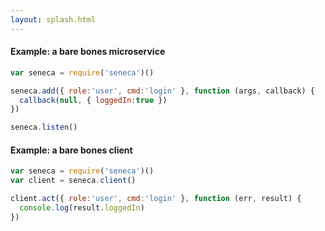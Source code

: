 ```yaml
---
layout: splash.html
---
```


#### Example: a bare bones microservice
```javascript
var seneca = require('seneca')()

seneca.add({ role:'user', cmd:'login' }, function (args, callback) {
  callback(null, { loggedIn:true })
})

seneca.listen()
```

#### Example: a bare bones client
```javascript
var seneca = require('seneca')()
var client = seneca.client()

client.act({ role:'user', cmd:'login' }, function (err, result) {
  console.log(result.loggedIn)
})
```
